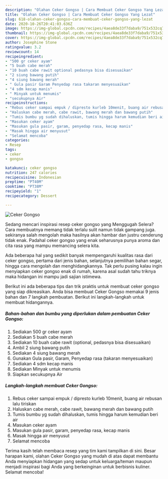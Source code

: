 ```yaml
---
description: "Olahan Ceker Gongso | Cara Membuat Ceker Gongso Yang Lezat"
title: "Olahan Ceker Gongso | Cara Membuat Ceker Gongso Yang Lezat"
slug: 618-olahan-ceker-gongso-cara-membuat-ceker-gongso-yang-lezat
date: 2020-10-26T20:41:03.636Z
image: https://img-global.cpcdn.com/recipes/4aea8de33f7daba9/751x532cq70/ceker-gongso-foto-resep-utama.jpg
thumbnail: https://img-global.cpcdn.com/recipes/4aea8de33f7daba9/751x532cq70/ceker-gongso-foto-resep-utama.jpg
cover: https://img-global.cpcdn.com/recipes/4aea8de33f7daba9/751x532cq70/ceker-gongso-foto-resep-utama.jpg
author: Josephine Stone
ratingvalue: 3.2
reviewcount: 14
recipeingredient:
- "500 gr ceker ayam"
- "5 buah cabe merah"
- "10 buah cabe rawit optional pedasnya bisa disesuaikan"
- "2 siung bawang putih"
- "4 siung bawang merah"
- " Gula pasir Garam Penyedap rasa takaran menyesuaikan"
- "4 sdm kecap manis"
- " Minyak untuk menumis"
- "secukupnya Air"
recipeinstructions:
- "Rebus ceker sampai empuk / dipresto kurleb 10menit, buang air rebusan lalu tiriskan"
- "Haluskan cabe merah, cabe rawit, bawang merah dan bawang putih"
- "Tumis bumbu yg sudah dihaluskan, tumis hingga harum kemudian beri air"
- "Masukan ceker ayam"
- "Masukan gula pasir, garam, penyedap rasa, kecap manis"
- "Masak hingga air menyusut"
- "Selamat mencoba"
categories:
- Resep
tags:
- ceker
- gongso

katakunci: ceker gongso 
nutrition: 247 calories
recipecuisine: Indonesian
preptime: "PT40M"
cooktime: "PT38M"
recipeyield: "1"
recipecategory: Dessert

---
```



![Ceker Gongso](https://img-global.cpcdn.com/recipes/4aea8de33f7daba9/751x532cq70/ceker-gongso-foto-resep-utama.jpg)

Sedang mencari inspirasi resep ceker gongso yang Menggugah Selera? Cara membuatnya memang tidak terlalu sulit namun tidak gampang juga. sekiranya salah mengolah maka hasilnya akan hambar dan justru cenderung tidak enak. Padahal ceker gongso yang enak seharusnya punya aroma dan cita rasa yang mampu memancing selera kita.

Ada beberapa hal yang sedikit banyak mempengaruhi kualitas rasa dari ceker gongso, pertama dari jenis bahan, selanjutnya pemilihan bahan segar, hingga cara mengolah dan menghidangkannya. Tak perlu pusing kalau ingin menyiapkan ceker gongso enak di rumah, karena asal sudah tahu triknya maka hidangan ini mampu jadi sajian istimewa.




Berikut ini ada beberapa tips dan trik praktis untuk membuat ceker gongso yang siap dikreasikan. Anda bisa membuat Ceker Gongso memakai 9 jenis bahan dan 7 langkah pembuatan. Berikut ini langkah-langkah untuk membuat hidangannya.

<!--inarticleads1-->

##### Bahan-bahan dan bumbu yang diperlukan dalam pembuatan Ceker Gongso:

1. Sediakan 500 gr ceker ayam
1. Sediakan 5 buah cabe merah
1. Sediakan 10 buah cabe rawit (optional, pedasnya bisa disesuaikan)
1. Ambil 2 siung bawang putih
1. Sediakan 4 siung bawang merah
1. Gunakan  Gula pasir, Garam, Penyedap rasa (takaran menyesuaikan)
1. Sediakan 4 sdm kecap manis
1. Sediakan  Minyak untuk menumis
1. Siapkan secukupnya Air




<!--inarticleads2-->

##### Langkah-langkah membuat Ceker Gongso:

1. Rebus ceker sampai empuk / dipresto kurleb 10menit, buang air rebusan lalu tiriskan
1. Haluskan cabe merah, cabe rawit, bawang merah dan bawang putih
1. Tumis bumbu yg sudah dihaluskan, tumis hingga harum kemudian beri air
1. Masukan ceker ayam
1. Masukan gula pasir, garam, penyedap rasa, kecap manis
1. Masak hingga air menyusut
1. Selamat mencoba




Terima kasih telah membaca resep yang tim kami tampilkan di sini. Besar harapan kami, olahan Ceker Gongso yang mudah di atas dapat membantu Anda menyiapkan hidangan yang sedap untuk keluarga/teman maupun menjadi inspirasi bagi Anda yang berkeinginan untuk berbisnis kuliner. Selamat mencoba!
